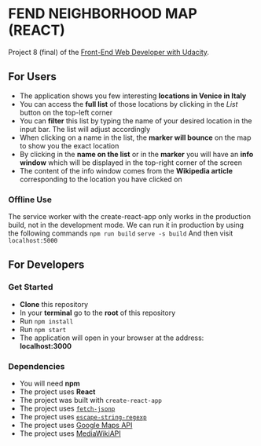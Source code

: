 # FEND NEIGHBORHOOD MAP (REACT)

Project 8 (final) of the [Front-End Web Developer with Udacity](https://eu.udacity.com/course/front-end-web-developer-nanodegree--nd001).

## For Users

- The application shows you few interesting **locations in Venice in Italy**
- You can access the **full list** of those locations by clicking in the _List_ button on the top-left corner
- You can **filter** this list by typing the name of your desired location in the input bar. The list will adjust accordingly
- When clicking on a name in the list, the **marker will bounce** on the map to show you the exact location
- By clicking in the **name on the list** or in the **marker** you will have an **info window** which will be displayed in the top-right corner of the screen
- The content of the info window comes from the **Wikipedia article** corresponding to the location you have clicked on

### Offline Use
The service worker with the create-react-app only works in the production build, not in the development mode. We can run it in production by using the following commands
`npm run build`
`serve -s build`
And then visit `localhost:5000`

## For Developers

### Get Started

- **Clone** this repository
- In your **terminal** go to the **root** of this repository
- Run `npm install`
- Run `npm start`
- The application will open in your browser at the address: **localhost:3000**

### Dependencies

- You will need **npm**
- The project uses **React**
- The project was built with `create-react-app`
- The project uses [`fetch-jsonp`](https://www.npmjs.com/package/fetch-jsonp)
- The project uses [`escape-string-regexp`](https://github.com/sindresorhus/escape-string-regexp)
- The project uses [Google Maps API](https://developers.google.com/maps/documentation/)
- The project uses [MediaWikiAPI](https://www.mediawiki.org/wiki/API:Main_page)
